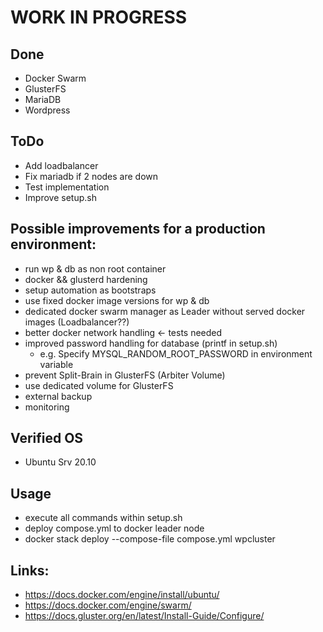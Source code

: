 # WORK IN PROGRESS

## Done
  * Docker Swarm
  * GlusterFS
  * MariaDB
  * Wordpress

## ToDo
  * Add loadbalancer
  * Fix mariadb if 2 nodes are down
  * Test implementation
  * Improve setup.sh

## Possible improvements for a production environment:
  * run wp & db as non root container
  * docker && glusterd hardening
  * setup automation as bootstraps
  * use fixed docker image versions for wp & db
  * dedicated docker swarm manager as Leader without served docker images (Loadbalancer??)
  * better docker network handling <- tests needed
  * improved password handling for database (printf in setup.sh)
    * e.g. Specify MYSQL_RANDOM_ROOT_PASSWORD in environment variable
  * prevent Split-Brain in GlusterFS (Arbiter Volume)
  * use dedicated volume for GlusterFS
  * external backup
  * monitoring

## Verified OS
  - Ubuntu Srv 20.10

## Usage
  - execute all commands within setup.sh
  - deploy compose.yml to docker leader node
  - docker stack deploy --compose-file compose.yml wpcluster

## Links:
  - https://docs.docker.com/engine/install/ubuntu/
  - https://docs.docker.com/engine/swarm/
  - https://docs.gluster.org/en/latest/Install-Guide/Configure/
